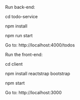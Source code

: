 Run back-end:
  
  cd todo-service
  
  npm install
  
  npm run start
  
  Go to: http://localhost:4000/todos

Run the front-end:
  
  cd client
  
  npm install reactstrap bootstrap
  
  npm start
  
  Go to:   http://localhost:3000

